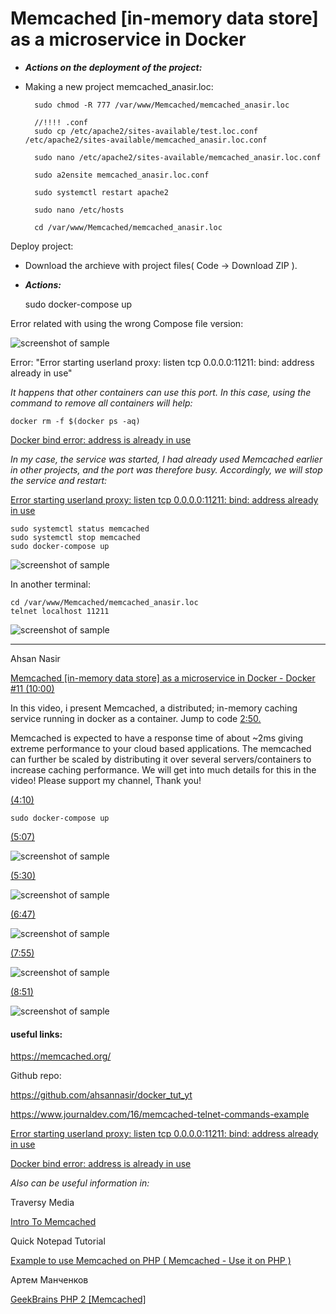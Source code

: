 Memcached [in-memory data store] as a microservice in Docker
====================================================

* ***Actions on the deployment of the project:***

- Making a new project memcached_anasir.loc:
				
		sudo chmod -R 777 /var/www/Memcached/memcached_anasir.loc

		//!!!! .conf
		sudo cp /etc/apache2/sites-available/test.loc.conf /etc/apache2/sites-available/memcached_anasir.loc.conf
				
		sudo nano /etc/apache2/sites-available/memcached_anasir.loc.conf

		sudo a2ensite memcached_anasir.loc.conf

		sudo systemctl restart apache2

		sudo nano /etc/hosts
		
		cd /var/www/Memcached/memcached_anasir.loc
		
Deploy project:

- Download the archieve with project files( Code -> Download ZIP ).		

* ***Actions:***

	sudo docker-compose up

Error related with using the wrong Compose file version:

![screenshot of sample]( https://github.com/mslobodyanyuk/memcached_anasir/blob/master/public/images/_1.png )

Error: "Error starting userland proxy: listen tcp 0.0.0.0:11211: bind: address already in use"

_It happens that other containers can use this port. In this case, using the command to remove all containers will help:_
	
	docker rm -f $(docker ps -aq)
	
[Docker bind error: address is already in use]( https://coderoad.ru/37971961/Docker-%D0%BE%D1%88%D0%B8%D0%B1%D0%BA%D0%B0-%D0%BF%D1%80%D0%B8%D0%B2%D1%8F%D0%B7%D0%BA%D0%B8-%D0%B0%D0%B4%D1%80%D0%B5%D1%81-%D1%83%D0%B6%D0%B5-%D0%B8%D1%81%D0%BF%D0%BE%D0%BB%D1%8C%D0%B7%D1%83%D0%B5%D1%82%D1%81%D1%8F )	

_In my case, the service was started, I had already used Memcached earlier in other projects, and the port was therefore busy. Accordingly, we will stop the service and restart:_

[Error starting userland proxy: listen tcp 0.0.0.0:11211: bind: address already in use]( https://serverfault.com/questions/1004078/memcache-container-error-starting-userland-proxy-listen-tcp-0-0-0-011211-bin )

	sudo systemctl status memcached	
	sudo systemctl stop memcached
	sudo docker-compose up
	
![screenshot of sample]( https://github.com/mslobodyanyuk/memcached_anasir/blob/master/public/images/_2.png )

In another terminal:
	
	cd /var/www/Memcached/memcached_anasir.loc
	telnet localhost 11211

![screenshot of sample]( https://github.com/mslobodyanyuk/memcached_anasir/blob/master/public/images/_3.png )

---

Ahsan Nasir

[Memcached [in-memory data store] as a microservice in Docker - Docker #11 (10:00)]( https://www.youtube.com/watch?v=a-srbTk5Xv8&ab_channel=AhsanNasir )

In this video, i present Memcached, a distributed; in-memory caching service running in docker as a container. Jump to code 
[2:50.]( https://youtu.be/a-srbTk5Xv8?t=170 )

Memcached is expected to have a response time of about ~2ms giving extreme performance to your cloud based applications.
The memcached can further be scaled by distributing it over several servers/containers to increase caching performance.
We will get into much details for this in the video! Please support my channel, Thank you!

[(4:10)]( https://youtu.be/a-srbTk5Xv8?t=250 )

	sudo docker-compose up

[(5:07)]( https://youtu.be/a-srbTk5Xv8?t=307 )

![screenshot of sample]( https://github.com/mslobodyanyuk/memcached_anasir/blob/master/public/images/1.png )

[(5:30)]( https://youtu.be/a-srbTk5Xv8?t=330 )

![screenshot of sample]( https://github.com/mslobodyanyuk/memcached_anasir/blob/master/public/images/2.png )

[(6:47)]( https://youtu.be/a-srbTk5Xv8?t=407 )

![screenshot of sample]( https://github.com/mslobodyanyuk/memcached_anasir/blob/master/public/images/3.png )

[(7:55)]( https://youtu.be/a-srbTk5Xv8?t=475 )

![screenshot of sample]( https://github.com/mslobodyanyuk/memcached_anasir/blob/master/public/images/4.png )

[(8:51)]( https://youtu.be/a-srbTk5Xv8?t=531 )

![screenshot of sample]( https://github.com/mslobodyanyuk/memcached_anasir/blob/master/public/images/5.png )

#### useful links:

<https://memcached.org/>

Github repo: 

https://github.com/ahsannasir/docker_tut_yt

https://www.journaldev.com/16/memcached-telnet-commands-example

[Error starting userland proxy: listen tcp 0.0.0.0:11211: bind: address already in use]( https://serverfault.com/questions/1004078/memcache-container-error-starting-userland-proxy-listen-tcp-0-0-0-011211-bin )

[Docker bind error: address is already in use]( https://coderoad.ru/37971961/Docker-%D0%BE%D1%88%D0%B8%D0%B1%D0%BA%D0%B0-%D0%BF%D1%80%D0%B8%D0%B2%D1%8F%D0%B7%D0%BA%D0%B8-%D0%B0%D0%B4%D1%80%D0%B5%D1%81-%D1%83%D0%B6%D0%B5-%D0%B8%D1%81%D0%BF%D0%BE%D0%BB%D1%8C%D0%B7%D1%83%D0%B5%D1%82%D1%81%D1%8F )

_Also can be useful information in:_

Traversy Media

[Intro To Memcached]( https://www.youtube.com/watch?v=7MLXuG83Fsw&ab_channel=TraversyMedia )

Quick Notepad Tutorial

[Example to use Memcached on PHP ( Memcached - Use it on PHP )]( https://www.youtube.com/watch?v=_wbuByP2HYs&ab_channel=QuickNotepadTutorial )

Артем Манченков

[GeekBrains PHP 2 [Memcached]]( https://www.youtube.com/watch?v=5q4VoOOlwXw&ab_channel=%D0%90%D1%80%D1%82%D0%B5%D0%BC%D0%9C%D0%B0%D0%BD%D1%87%D0%B5%D0%BD%D0%BA%D0%BE%D0%B2 )